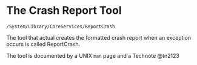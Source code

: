 # The Crash Report Tool

`/System/Library/CoreServices/ReportCrash`

The tool that actual creates the formatted crash report when an exception occurs is called ReportCrash.

The tool is documented by a UNIX `man` page and a Technote @tn2123
